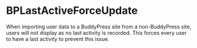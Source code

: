 # BPLastActiveForceUpdate
When importing user data to a BuddyPress site from a non-BuddyPress site, users will not display as no last activity is recorded. This forces every user to have a last activity to prevent this issue. 
